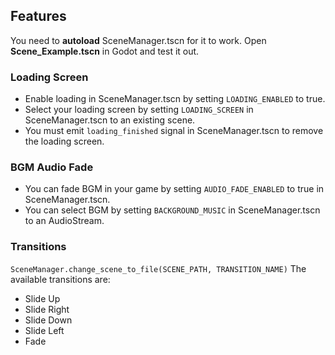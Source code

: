 ## Features
You need to **autoload** SceneManager.tscn for it to work.
Open **Scene_Example.tscn** in Godot and test it out.

### Loading Screen
- Enable loading in SceneManager.tscn by setting `LOADING_ENABLED` to true.
- Select your loading screen by setting `LOADING_SCREEN` in SceneManager.tscn to an existing scene.
- You must emit `loading_finished` signal in SceneManager.tscn to remove the loading screen.

### BGM Audio Fade
- You can fade BGM in your game by setting `AUDIO_FADE_ENABLED` to true in SceneManager.tscn.
- You can select BGM by setting `BACKGROUND_MUSIC` in SceneManager.tscn to an AudioStream.

### Transitions
`SceneManager.change_scene_to_file(SCENE_PATH, TRANSITION_NAME)`
The available transitions are:
- Slide Up
- Slide Right
- Slide Down
- Slide Left
- Fade
